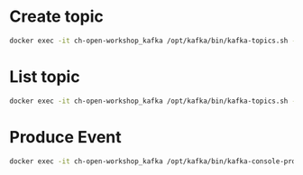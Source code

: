 # Create topic

```bash
docker exec -it ch-open-workshop_kafka /opt/kafka/bin/kafka-topics.sh --bootstrap-server localhost:9190 --create --topic my-first-topic
```

# List topic

```bash
docker exec -it ch-open-workshop_kafka /opt/kafka/bin/kafka-topics.sh --bootstrap-server localhost:9190 --list
```

# Produce Event

```bash
docker exec -it ch-open-workshop_kafka /opt/kafka/bin/kafka-console-producer.sh --bootstrap-server localhost:9190 --topic my-first-topic
```